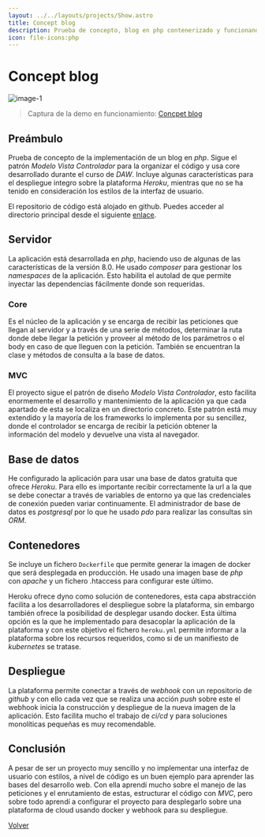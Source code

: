 ```yaml
---
layout: ../../layouts/projects/Show.astro
title: Concept blog
description: Prueba de concepto, blog en php contenerizado y funcionando en Heroku.
icon: file-icons:php
---
```


# Concept blog

![image-1](/projects/blog-php/image-1.png)

> Captura de la demo en funcionamiento: [Concpet blog](https://morning-mountain-45619.herokuapp.com/)

## Preámbulo

Prueba de concepto de la implementación de un blog en _php_. Sigue el patrón _Modelo Vista Controlador_ para la organizar el código y usa core desarrollado durante el curso de _DAW_. Incluye algunas características para el despliegue integro sobre la plataforma _Heroku_, mientras que no se ha tenido en consideración los estilos de la interfaz de usuario.

El repositorio de código está alojado en github. Puedes acceder al directorio principal desde el siguiente [enlace](https://github.com/kennycallado/jubilant-octo-winner).

## Servidor

La aplicación está desarrollada en _php_, haciendo uso de algunas de las características de la versión 8.0. He usado _composer_ para gestionar los _namespaces_ de la aplicación. Esto habilita el autolad de que permite inyectar las dependencias fácilmente donde son requeridas.

### Core

Es el núcleo de la aplicación y se encarga de recibir las peticiones que llegan al servidor y a través de una serie de métodos, determinar la ruta donde debe llegar la petición y proveer al método de los parámetros o el body en caso de que lleguen con la petición. También se encuentran la clase y métodos de consulta a la base de datos.

### MVC

El proyecto sigue el patrón de diseño _Modelo Vista Controlador_, esto facilita enormemente el desarrollo y mantenimiento de la aplicación ya que cada apartado de esta se localiza en un directorio concreto. Este patrón está muy extendido y la mayoría de los frameworks lo implementa por su sencillez, donde el controlador se encarga de recibir la petición obtener la información del modelo y devuelve una vista al navegador.

## Base de datos

He configurado la aplicación para usar una base de datos gratuita que ofrece _Heroku_. Para ello es importante recibir correctamente la url a la que se debe conectar a través de variables de entorno ya que las credenciales de conexión pueden variar continuamente. El administrador de base de datos es _postgresql_ por lo que he usado _pdo_ para realizar las consultas sin _ORM_.

## Contenedores

Se incluye un fichero `Dockerfile` que permite generar la imagen de docker que será desplegada en producción. He usado una imagen base de _php_ con _apache_ y un fichero .htaccess para configurar este último.

Heroku ofrece dyno como solución de contenedores, esta capa abstracción facilita a los desarrolladores el despliegue sobre la plataforma, sin embargo también ofrece la posibilidad de desplegar usando docker. Esta última opción es la que he implementado para desacoplar la aplicación de la plataforma y con este objetivo el fichero `heroku.yml` permite informar a la plataforma sobre los recursos requeridos, como si de un manifiesto de _kubernetes_ se tratase.

## Despliegue

La plataforma permite conectar a través de _webhook_ con un repositorio de _github_ y con ello cada vez que se realiza una acción _push_ sobre este el webhook inicia la construcción y despliegue de la nueva imagen de la aplicación. Esto facilita mucho el trabajo de _ci/cd_ y para soluciones monolíticas pequeñas es muy recomendable.

## Conclusión

A pesar de ser un proyecto muy sencillo y no implementar una interfaz de usuario con estilos, a nivel de código es un buen ejemplo para aprender las bases del desarrollo web. Con ella aprendí mucho sobre el manejo de las peticiones y el enrutamiento de estas, estructurar el código con _MVC_, pero sobre todo aprendí a configurar el proyecto para desplegarlo sobre una plataforma de cloud usando docker y webhook para su despliegue.

<a href="/projects">Volver</a>
